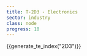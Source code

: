```yaml
---
title: T-2D3 - Electronics
sector: industry
class: node
progress: 10
---
```





{{generate_te_index("2D3")}}


